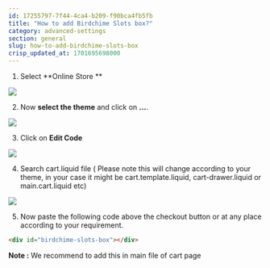 ```yaml
---
id: 17255797-7f44-4ca4-b209-f90bca4fb5fb
title: "How to add Birdchime Slots box?"
category: advanced-settings
section: general
slug: how-to-add-birdchime-slots-box
crisp_updated_at: 1701695698000
---
```


1. Select **Online Store **

![](https://storage.crisp.chat/users/helpdesk/website/ca826b447482b000/screenshot-2023-08-22-at-90522_jrki48.png)

2. Now **select the theme** and click on  **...**.

![](https://storage.crisp.chat/users/helpdesk/website/ca826b447482b000/screenshot-2023-08-22-at-10372_2t9wl7.png)

3. Click on **Edit Code**

![](https://storage.crisp.chat/users/helpdesk/website/ca826b447482b000/screenshot-2023-08-22-at-10454_5hw0nl.png)

4. Search cart.liquid file ( Please note this will change according to your theme, in your case it might be cart.template.liquid, cart-drawer.liquid or main.cart.liquid etc)

![](https://storage.crisp.chat/users/helpdesk/website/ca826b447482b000/screenshot-2023-08-22-at-10501_vshnu7.png)

5.  Now paste the following code above the checkout button or at any place according to your requirement.
```html
<div id="birdchime-slots-box"></div>
```

**Note :** We recommend to add this in main file of cart page
